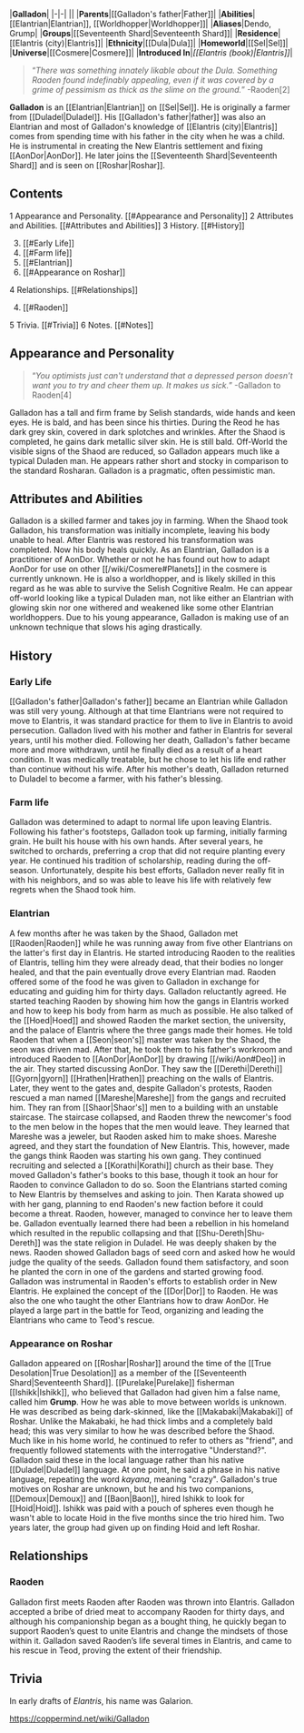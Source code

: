 |**Galladon**|
|-|-|
||
|**Parents**|[[Galladon's father\|Father]]|
|**Abilities**|[[Elantrian\|Elantrian]], [[Worldhopper\|Worldhopper]]|
|**Aliases**|Dendo, Grump|
|**Groups**|[[Seventeenth Shard\|Seventeenth Shard]]|
|**Residence**|[[Elantris (city)\|Elantris]]|
|**Ethnicity**|[[Dula\|Dula]]|
|**Homeworld**|[[Sel\|Sel]]|
|**Universe**|[[Cosmere\|Cosmere]]|
|**Introduced In**|*[[Elantris (book)\|Elantris]]*|

>“*There was something innately likable about the Dula. Something Raoden found indefinably appealing, even if it was covered by a grime of pessimism as thick as the slime on the ground.*”
\-Raoden[2]


**Galladon** is an [[Elantrian\|Elantrian]] on [[Sel\|Sel]]. He is originally a farmer from [[Duladel\|Duladel]]. His [[Galladon's father\|father]] was also an Elantrian and most of Galladon's knowledge of [[Elantris (city)\|Elantris]] comes from spending time with his father in the city when he was a child. He is instrumental in creating the New Elantris settlement and fixing [[AonDor\|AonDor]]. He later joins the [[Seventeenth Shard\|Seventeenth Shard]] and is seen on [[Roshar\|Roshar]].

## Contents

1 Appearance and Personality. [[#Appearance and Personality]] 
2 Attributes and Abilities. [[#Attributes and Abilities]] 
3 History. [[#History]] 

3. [[#Early Life]] 
3. [[#Farm life]] 
3. [[#Elantrian]] 
3. [[#Appearance on Roshar]] 


4 Relationships. [[#Relationships]] 

4. [[#Raoden]] 


5 Trivia. [[#Trivia]] 
6 Notes. [[#Notes]] 


## Appearance and Personality
>“*You optimists just can't understand that a depressed person doesn’t want you to try and cheer them up. It makes us sick.*”
\-Galladon to Raoden[4]


Galladon has a tall and firm frame by Selish standards, wide hands and keen eyes. He is bald, and has been since his thirties.
During the Reod he has dark grey skin, covered in dark splotches and wrinkles.
After the Shaod is completed, he gains dark metallic silver skin. He is still bald.
Off-World the visible signs of the Shaod are reduced, so Galladon appears much like a typical Duladen man. He appears rather short and stocky in comparison to the standard Rosharan.
Galladon is a pragmatic, often pessimistic man.

## Attributes and Abilities
Galladon is a skilled farmer and takes joy in farming. When the Shaod took Galladon, his transformation was initially incomplete, leaving his body unable to heal. After Elantris was restored his transformation was completed. Now his body heals quickly. As an Elantrian, Galladon is a practitioner of AonDor. Whether or not he has found out how to adapt AonDor for use on other [[/wiki/Cosmere#Planets]] in the cosmere is currently unknown. He is also a worldhopper, and is likely skilled in this regard as he was able to survive the Selish Cognitive Realm. He can appear off-world looking like a typical Duladen man, not like either an Elantrian with glowing skin nor one withered and weakened like some other Elantrian worldhoppers. Due to his young appearance, Galladon is making use of an unknown technique that slows his aging drastically.

## History
### Early Life
[[Galladon's father\|Galladon's father]] became an Elantrian while Galladon was still very young. Although at that time Elantrians were not required to move to Elantris, it was standard practice for them to live in Elantris to avoid persecution. Galladon lived with his mother and father in Elantris for several years, until his mother died. Following her death, Galladon's father became more and more withdrawn, until he finally died as a result of a heart condition. It was medically treatable, but he chose to let his life end rather than continue without his wife.
After his mother's death, Galladon returned to Duladel to become a farmer, with his father's blessing.

### Farm life
Galladon was determined to adapt to normal life upon leaving Elantris. Following his father's footsteps, Galladon took up farming, initially farming grain. He built his house with his own hands. After several years, he switched to orchards, preferring a crop that did not require planting every year. He continued his tradition of scholarship, reading during the off-season. Unfortunately, despite his best efforts, Galladon never really fit in with his neighbors, and so was able to leave his life with relatively few regrets when the Shaod took him.

### Elantrian
A few months after he was taken by the Shaod, Galladon met [[Raoden\|Raoden]] while he was running away from five other Elantrians on the latter's first day in Elantris. He started introducing Raoden to the realities of Elantris, telling him they were already dead, that their bodies no longer healed, and that the pain eventually drove every Elantrian mad. Raoden offered some of the food he was given to Galladon in exchange for educating and guiding him for thirty days. Galladon reluctantly agreed. He started teaching Raoden by showing him how the gangs in Elantris worked and how to keep his body from harm as much as possible. He also talked of the [[Hoed\|Hoed]] and showed Raoden the market section, the university, and the palace of Elantris where the three gangs made their homes. He told Raoden that when a [[Seon\|seon's]] master was taken by the Shaod, the seon was driven mad. After that, he took them to his father's workroom and introduced Raoden to [[AonDor\|AonDor]] by drawing [[/wiki/Aon#Deo]] in the air. They started discussing AonDor.
They saw the [[Derethi\|Derethi]] [[Gyorn\|gyorn]] [[Hrathen\|Hrathen]] preaching on the walls of Elantris. Later, they went to the gates and, despite Galladon's protests, Raoden rescued a man named [[Mareshe\|Mareshe]] from the gangs and recruited him. They ran from [[Shaor\|Shaor's]] men to a building with an unstable staircase. The staircase collapsed, and Raoden threw the newcomer's food to the men below in the hopes that the men would leave. They learned that Mareshe was a jeweler, but Raoden asked him to make shoes. Mareshe agreed, and they start the foundation of New Elantris. This, however, made the gangs think Raoden was starting his own gang.
They continued recruiting and selected a [[Korathi\|Korathi]] church as their base. They moved Galladon's father's books to this base, though it took an hour for Raoden to convince Galladon to do so. Soon the Elantrians started coming to New Elantris by themselves and asking to join. Then Karata showed up with her gang, planning to end Raoden's new faction before it could become a threat. Raoden, however, managed to convince her to leave them be.
Galladon eventually learned there had been a rebellion in his homeland which resulted in the republic collapsing and that [[Shu-Dereth\|Shu-Dereth]] was the state religion in Duladel. He was deeply shaken by the news. Raoden showed Galladon bags of seed corn and asked how he would judge the quality of the seeds. Galladon found them satisfactory, and soon he planted the corn in one of the gardens and started growing food.
Galladon was instrumental in Raoden's efforts to establish order in New Elantris. He explained the concept of the [[Dor\|Dor]] to Raoden. He was also the one who taught the other Elantrians how to draw AonDor. He played a large part in the battle for Teod, organizing and leading the Elantrians who came to Teod's rescue.

### Appearance on Roshar
Galladon appeared on [[Roshar\|Roshar]] around the time of the [[True Desolation\|True Desolation]] as a member of the [[Seventeenth Shard\|Seventeenth Shard]]. [[Purelake\|Purelake]] fisherman [[Ishikk\|Ishikk]], who believed that Galladon had given him a false name, called him **Grump**. How he was able to move between worlds is unknown. He was described as being dark-skinned, like the [[Makabaki\|Makabaki]] of Roshar. Unlike the Makabaki, he had thick limbs and a completely bald head; this was very similar to how he was described before the Shaod. Much like in his home world, he continued to refer to others as "friend", and frequently followed statements with the interrogative "Understand?". Galladon said these in the local language rather than his native [[Duladel\|Duladel]] language. At one point, he said a phrase in his native language, repeating the word *kayana*, meaning "crazy". Galladon's true motives on Roshar are unknown, but he and his two companions, [[Demoux\|Demoux]] and [[Baon\|Baon]], hired Ishikk to look for [[Hoid\|Hoid]]. Ishikk was paid with a pouch of spheres even though he wasn't able to locate Hoid in the five months since the trio hired him. Two years later, the group had given up on finding Hoid and left Roshar.

## Relationships
### Raoden
Galladon first meets Raoden after Raoden was thrown into Elantris. Galladon accepted a bribe of dried meat to accompany Raoden for thirty days, and although his companionship began as a bought thing, he quickly began to support Raoden’s quest to unite Elantris and change the mindsets of those within it. Galladon saved Raoden’s life several times in Elantris, and came to his rescue in Teod, proving the extent of their friendship.

## Trivia
In early drafts of *Elantris*, his name was Galarion.


https://coppermind.net/wiki/Galladon